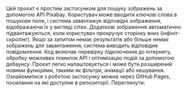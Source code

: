 Цей проєкт є простим застосунком для пошуку зображень за допомогою API Pixabay. Користувач може вводити ключові слова в пошукове поле, і система завантажує відповідні зображення, відображаючи їх у вигляді сітки. Додаткові зображення автоматично підвантажуються, коли користувач прокручує сторінку вниз (інфініт-скролінг). Якщо за запитом немає результатів або більше немає зображень для завантаження, система виводить відповідне повідомлення. Код включає перевірку підключення до інтернету, обробку можливих помилок API і оптимізацію подій за допомогою дебаунсу. Проєкт легко налаштовується і може бути розширений новими функціями, такими як фільтри, анімації або кешування. Ознайомитися з роботою застосунку можна через GitHub Pages, посилання на які доступне в репозиторії.
Переглянути: 
